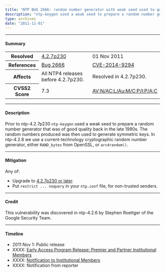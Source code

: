 ```yaml
---
title: "NTP BUG 2666: random number generator with weak seed used to generate keys"
description: "ntp-keygen used a weak seed to prepare a random number generator that was of good quality in the 1990s. The random number was used to generate symmetric keys. This bug was resolved in NTP 4.2.7p230."
type: archives
date: "2011-11-01"
---
```


* * *

#### Summary

<table>
  <tbody>
	<tr>
		<th><b>Resolved</b></th>
		<td><a href="/support/securitynotice/#427p230">4.2.7p230</a></td>
		<td>01 Nov 2011</td>
	</tr>
	<tr>
		<th><b>References</b></th>
		<td><a href="https://bugs.ntp.org/show_bug.cgi?id=2666">Bug 2666</a></td>
		<td><a href="https://nvd.nist.gov/vuln/detail/CVE-2014-9294">CVE-2014-9294</a></td>
	</tr>
	<tr>
		<th><b>Affects</b></th>
		<td>All NTP4 releases before 4.2.7p230.</td>
		<td>Resolved in 4.2.7p230.</td>
	</tr>
	<tr>
		<th><b>CVSS2 Score</b></th>
		<td>7.3</td>
		<td><a href="https://nvd.nist.gov/vuln-metrics/cvss/v2-calculator?calculator&version=2.0&vector=(AV:N/AC:L/Au:M/C:P/I:P/A:C)">AV:N/AC:L/Au:M/C:P/I:P/A:C</a></td>
	</tr>	
  </tbody>	
</table>

* * *
    
#### Description 

Prior to ntp-4.2.7p230 `ntp-keygen` used a weak seed to prepare a random number generator that was of good quality back in the late 1990s. The random numbers produced was then used to generate symmetric keys. In ntp-4.2.8 we use a current-technology cryptographic random number generator, either `RAND_bytes` from OpenSSL, or `arc4random()`. 

* * *
    
#### Mitigation

Any of:

* Upgrade to [4.2.7p230 or later](https://downloads.nwtime.org/ntp/4.2.8/).
* Put `restrict ... noquery` in your `ntp.conf` file, for non-trusted senders. 

* * *

#### Credit

This vulnerability was discovered in ntp-4.2.6 by Stephen Roettger of the Google Security Team.

* * *

#### Timeline

* 2011 Nov 1: Public release
* XXXX: [Early Access Program Release: Premier and Partner Institutional Members](https://www.nwtime.org/membership/benefits/)
* XXXX: [Notification to Institutional Members](https://www.nwtime.org/membership/benefits/)
* XXXX: Notification from reporter